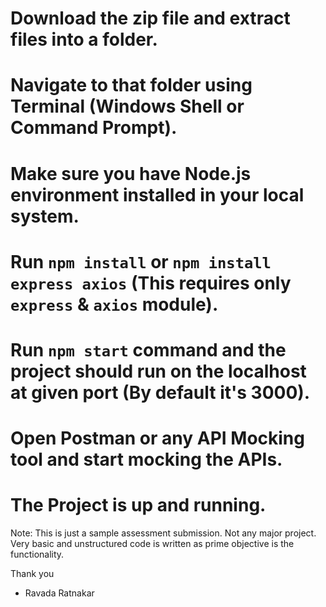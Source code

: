 # Download the zip file and extract files into a folder.

# Navigate to that folder using Terminal (Windows Shell or Command Prompt).

# Make sure you have Node.js environment installed in your local system.

# Run `npm install` or `npm install express axios` (This requires only `express` & `axios` module).

# Run `npm start` command and the project should run on the localhost at given port (By default it's 3000).

# Open Postman or any API Mocking tool and start mocking the APIs.

# The Project is up and running. 

Note: This is just a sample assessment submission. Not any major project. Very basic and unstructured code is written as prime objective is the functionality. 

Thank you
- Ravada Ratnakar